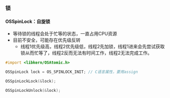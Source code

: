 





### 锁



#### OSSpinLock：自旋锁

- 等待锁的线程会处于忙等的状态，一直占用CPU资源
- 目前不安全，可能存在优先级反转
  - 线程1优先级高，线程2优先级低，线程2先加锁，线程1进来会先尝试获取锁从而忙等了，线程2反而无法有时间工作，线程2无法完成工作。

```objective-c
#import <libkern/OSAtomic.h>

OSSpinLock lock = OS_SPINLOCK_INIT; // C语言属性，要用assign

OSSpinLockLock(&lock);

OSSpinLockUnlock(&lock);
```



